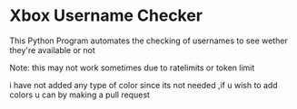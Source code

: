# Xbox Username Checker

This Python Program automates the checking of usernames to see wether they're available or not

Note: this may not work sometimes due to ratelimits or token limit

i have not added any type of color since its not needed ,if u wish to add colors u can by making a pull request
